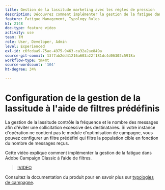 ```yaml
---
title: Gestion de la lassitude marketing avec les règles de pression
description: Découvrez comment implémenter la gestion de la fatigue dans Adobe Campaign Classic à l’aide de filtres.
feature: Fatigue Management, Typology Rules
kt: 2148
doc-type: feature video
activity: use
team: TM
role: User, Developer, Admin
level: Experienced
exl-id: c6fcdaa9-75ae-4975-9463-ca32a2ae849a
source-git-commit: 13f7ab2dd41216a603a22f181dc4d06302c5918a
workflow-type: tm+mt
source-wordcount: '104'
ht-degree: 34%

---
```


# Configuration de la gestion de la lassitude à l&#39;aide de filtres prédéfinis

La gestion de la lassitude contrôle la fréquence et le nombre des messages afin d&#39;éviter une sollicitation excessive des destinataires. Si votre instance d&#39;opération ne contient pas le module d&#39;optimisation de campagne, vous pouvez configurer un filtre prédéfini qui filtre la population cible en fonction du nombre de messages reçus.

Cette vidéo explique comment implémenter la gestion de la fatigue dans Adobe Campaign Classic à l’aide de filtres.

>[!VIDEO](https://video.tv.adobe.com/v/25091?quality=12&learn=on)

Consultez la documentation du produit pour en savoir plus sur [typologies de campagne](https://experienceleague.adobe.com/docs/campaign-classic/using/orchestrating-campaigns/campaign-optimization/about-campaign-typologies.html?lang=fr).
